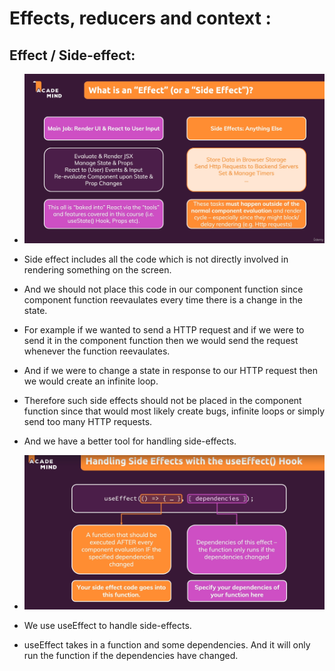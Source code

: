 # Effects, reducers and context :

## Effect / Side-effect:

* ![](2022-07-15-09-25-57.png)

* Side effect includes all the code which is not directly involved in rendering something on the screen.

* And we should not place this code in our component function since component function reevaulates every time there is a change in the state.

* For example if we wanted to send a HTTP request and if we were to send it in the component function then we would send the request whenever the function reevaulates.

* And if we were to change a state in response to our HTTP request then we would create an infinite loop.

* Therefore such side effects should not be placed in the component function since that would most likely create bugs, infinite loops or simply send too many HTTP requests.

* And we have a better tool for handling side-effects.

* ![](2022-07-15-09-31-28.png)

* We use useEffect to handle side-effects.

* useEffect takes in a function and some dependencies. And it will only run the function if the dependencies have changed.